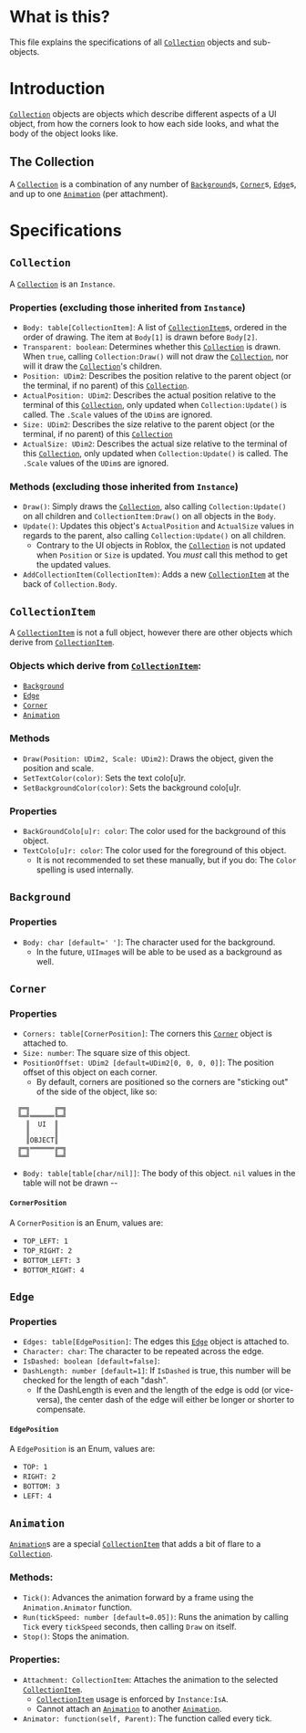 # What is this?
This file explains the specifications of all [`Collection`](#Collection) objects and sub-objects.

# Introduction
[`Collection`](#Collection) objects are objects which describe different aspects of a UI object, from how the corners look to how each side looks, and what the body of the object looks like.

## The Collection
A [`Collection`](#Collection) is a combination of any number of [`Background`](#Background)s, [`Corner`](#Corner)s, [`Edge`](#Edge)s, and up to one [`Animation`](#Animation) (per attachment).

# Specifications

## `Collection`
A [`Collection`](#Collection) is an `Instance`.

### Properties (excluding those inherited from `Instance`)
* `Body: table[CollectionItem]`: A list of [`CollectionItem`](#CollectionItem)s, ordered in the order of drawing. The item at `Body[1]` is drawn before `Body[2]`.
* `Transparent: boolean`: Determines whether this [`Collection`](#Collection) is drawn. When `true`, calling `Collection:Draw()` will not draw the [`Collection`](#Collection), nor will it draw the [`Collection`](#Collection)'s children.
* `Position: UDim2`: Describes the position relative to the parent object (or the terminal, if no parent) of this [`Collection`](#Collection).
* `ActualPosition: UDim2`: Describes the actual position relative to the terminal of this [`Collection`](#Collection), only updated when `Collection:Update()` is called. The `.Scale` values of the `UDim`s are ignored.
* `Size: UDim2`: Describes the size relative to the parent object (or the terminal, if no parent) of this [`Collection`](#Collection)
* `ActualSize: UDim2`: Describes the actual size relative to the terminal of this [`Collection`](#Collection), only updated when `Collection:Update()` is called. The `.Scale` values of the `UDim`s are ignored.

### Methods (excluding those inherited from `Instance`)
* `Draw()`: Simply draws the [`Collection`](#Collection), also calling `Collection:Update()` on all children and `CollectionItem:Draw()` on all objects in the `Body`.
* `Update()`: Updates this object's `ActualPosition` and `ActualSize` values in regards to the parent, also calling `Collection:Update()` on all children.
  * Contrary to the UI objects in Roblox, the [`Collection`](#Collection) is not updated when `Position` or `Size` is updated. You *must* call this method to get the updated values.
* `AddCollectionItem(CollectionItem)`: Adds a new [`CollectionItem`](#CollectionItem) at the back of `Collection.Body`.

## `CollectionItem`
A [`CollectionItem`](#CollectionItem) is not a full object, however there are other objects which derive from [`CollectionItem`](#CollectionItem).

### Objects which derive from [`CollectionItem`](#CollectionItem):
* [`Background`](#Background)
* [`Edge`](#Edge)
* [`Corner`](#Corner)
* [`Animation`](#Animation)

### Methods
* `Draw(Position: UDim2, Scale: UDim2)`: Draws the object, given the position and scale.
* `SetTextColor(color)`: Sets the text colo[u]r.
* `SetBackgroundColor(color)`: Sets the background colo[u]r.

### Properties
* `BackGroundColo[u]r: color`: The color used for the background of this object.
* `TextColo[u]r: color`: The color used for the foreground of this object.
  * It is not recommended to set these manually, but if you do: The `Color` spelling is used internally.

## `Background`

### Properties
* `Body: char [default=' ']`: The character used for the background.
  * In the future, `UIImage`s will be able to be used as a background as well.

## `Corner`

### Properties
* `Corners: table[CornerPosition]`: The corners this [`Corner`](#Corner) object is attached to.
* `Size: number`: The square size of this object.
* `PositionOffset: UDim2 [default=UDim2[0, 0, 0, 0]]`: The position offset of this object on each corner.
  * By default, corners are positioned so the corners are "sticking out" of the side of the object, like so:
```
  ╔═╗      ╔═╗
  ╚═╝══════╚═╝
    ║  UI  ║
    ║      ║
    ║OBJECT║
  ╔═╗══════╔═╗
  ╚═╝      ╚═╝

```
* `Body: table[table[char/nil]]`: The body of this object. `nil` values in the table will not be drawn --

#### `CornerPosition`
A `CornerPosition` is an Enum, values are:
* `TOP_LEFT: 1`
* `TOP_RIGHT: 2`
* `BOTTOM_LEFT: 3`
* `BOTTOM_RIGHT: 4`

## `Edge`

### Properties
* `Edges: table[EdgePosition]`: The edges this [`Edge`](#Edge) object is attached to.
* `Character: char`: The character to be repeated across the edge.
* `IsDashed: boolean [default=false]`:
* `DashLength: number [default=1]`: If `IsDashed` is true, this number will be checked for the length of each "dash".
  * If the DashLength is even and the length of the edge is odd (or vice-versa), the center dash of the edge will either be longer or shorter to compensate.

#### `EdgePosition`
A `EdgePosition` is an Enum, values are:
* `TOP: 1`
* `RIGHT: 2`
* `BOTTOM: 3`
* `LEFT: 4`

## `Animation`
[`Animation`](#Animation)s are a special [`CollectionItem`](#CollectionItem) that adds a bit of flare to a [`Collection`](#Collection).

### Methods:
* `Tick()`: Advances the animation forward by a frame using the `Animation.Animator` function.
* `Run(tickSpeed: number [default=0.05])`: Runs the animation by calling `Tick` every `tickSpeed` seconds, then calling `Draw` on itself.
* `Stop()`: Stops the animation.

### Properties:
* `Attachment: CollectionItem`: Attaches the animation to the selected [`CollectionItem`](#CollectionItem).
  * [`CollectionItem`](#CollectionItem) usage is enforced by `Instance:IsA`.
  * Cannot attach an [`Animation`](#Animation) to another [`Animation`](#Animation).
* `Animator: function(self, Parent)`: The function called every tick.
